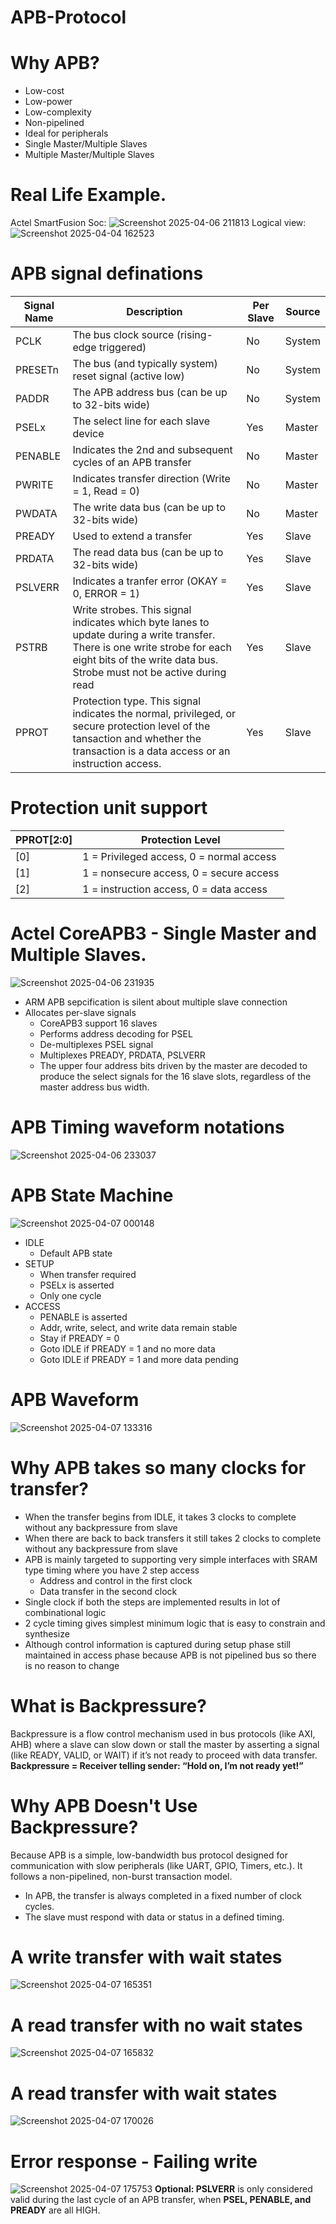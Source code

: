 # APB-Protocol
# Why APB?
- Low-cost
- Low-power
- Low-complexity
- Non-pipelined
- Ideal for peripherals
- Single Master/Multiple Slaves
- Multiple Master/Multiple Slaves
  
# Real Life Example.
Actel SmartFusion Soc:
![Screenshot 2025-04-06 211813](https://github.com/user-attachments/assets/6857af87-47a0-4f05-906d-2a62fd0ca195)
Logical view:
![Screenshot 2025-04-04 162523](https://github.com/user-attachments/assets/1a5782c9-8f59-4e90-9fb5-611084e9d65a)

# APB signal definations
| Signal Name | Description                                                   | Per Slave | Source |
|-------------|---------------------------------------------------------------|-----------|--------|
| PCLK        | The bus clock source (rising-edge triggered)                  | No        | System |
| PRESETn     | The bus (and typically system) reset signal (active low)      | No        | System |
| PADDR       | The APB address bus (can be up to 32-bits wide)               | No        | System |
| PSELx       | The select line for each slave device                         | Yes       | Master |
| PENABLE     | Indicates the 2nd and subsequent cycles of an APB transfer    | No        | Master |
| PWRITE      | Indicates transfer direction (Write = 1, Read = 0)            | No        | Master |
| PWDATA      | The write data bus (can be up to 32-bits wide)                | No        | Master |
| PREADY      | Used to extend a transfer                                     | Yes       | Slave  |
| PRDATA      | The read data bus (can be up to 32-bits wide)                 | Yes       | Slave  |
| PSLVERR     | Indicates a tranfer error (OKAY = 0, ERROR = 1)               | Yes       | Slave  |
| PSTRB       | Write strobes. This signal indicates which byte lanes to update during a write transfer. There is one write strobe for each eight bits of the write data bus. Strobe must not be active during read | Yes       | Slave  |
| PPROT       | Protection type. This signal indicates the normal, privileged, or secure protection level of the tansaction and whether the transaction is a data access or an instruction access.   | Yes       | Slave  |

# Protection unit support
| PPROT[2:0] | Protection Level                          |
|------------|-------------------------------------------| 
| [0]        | 1 = Privileged access,  0 = normal access |
| [1]        | 1 = nonsecure access,   0 = secure access |
| [2]        | 1 = instruction access, 0 = data access   |  

# Actel CoreAPB3 - Single Master and Multiple Slaves.
![Screenshot 2025-04-06 231935](https://github.com/user-attachments/assets/ae8fe979-9579-46f6-a678-b1ff53b33a46)
* ARM APB sepcification is silent about multiple slave connection
* Allocates per-slave signals
  - CoreAPB3 support 16 slaves
  - Performs address decoding for PSEL
  - De-multiplexes PSEL signal
  - Multiplexes PREADY, PRDATA, PSLVERR
  - The upper four address bits driven by the master are decoded to produce the select signals for the 16 slave slots, regardless of the master address bus width.

# APB Timing waveform notations
![Screenshot 2025-04-06 233037](https://github.com/user-attachments/assets/52b8052c-ac0a-4f0f-9002-dfdef43bdabe)

# APB State Machine
![Screenshot 2025-04-07 000148](https://github.com/user-attachments/assets/5079f16e-10ad-4752-ad03-8c2d3b0d788e)

* IDLE
  - Default APB state
* SETUP
  - When transfer required
  - PSELx is asserted
  - Only one cycle
* ACCESS
  - PENABLE is asserted
  - Addr, write, select, and write data remain stable
  - Stay if PREADY = 0
  - Goto IDLE if PREADY = 1 and no more data
  - Goto IDLE if PREADY = 1 and more data pending

# APB Waveform
![Screenshot 2025-04-07 133316](https://github.com/user-attachments/assets/942ca26c-7f33-4696-b692-ffdf71d8ad6b)

# Why APB takes so many clocks for transfer?

* When the transfer begins from IDLE, it takes 3 clocks to complete without any backpressure from slave
* When there are back to back transfers it still takes 2 clocks to complete without any backpressure from slave
* APB is mainly targeted to supporting very simple interfaces with SRAM type timing where you have 2 step access
  - Address and control in the first clock
  - Data transfer in the second clock
* Single clock if both the steps are implemented results in lot of combinational logic
* 2 cycle timing gives simplest minimum logic that is easy to constrain and synthesize
* Although control information is captured during setup phase still maintained in access phase because APB is not pipelined bus so there is no reason to change

# What is Backpressure?
Backpressure is a flow control mechanism used in bus protocols (like AXI, AHB) where a slave can slow down or stall the master by asserting a signal (like READY, VALID, or WAIT) if it’s not ready to proceed with data transfer. **Backpressure = Receiver telling sender: “Hold on, I’m not ready yet!”**

# Why APB Doesn't Use Backpressure?
Because APB is a simple, low-bandwidth bus protocol designed for communication with slow peripherals (like UART, GPIO, Timers, etc.). It follows a non-pipelined, non-burst transaction model. 
* In APB, the transfer is always completed in a fixed number of clock cycles.
* The slave must respond with data or status in a defined timing.

# A write transfer with wait states
![Screenshot 2025-04-07 165351](https://github.com/user-attachments/assets/25d02705-dec1-41e8-8350-84dc9449e10c)

# A read transfer with no wait states
![Screenshot 2025-04-07 165832](https://github.com/user-attachments/assets/8e1a1cae-ac10-4c73-b5a2-fb878d71a554)

# A read transfer with wait states
![Screenshot 2025-04-07 170026](https://github.com/user-attachments/assets/e28c318a-e48d-4858-bb16-7c713eb7195c)

# Error response - Failing write 
![Screenshot 2025-04-07 175753](https://github.com/user-attachments/assets/f25e892f-2d02-492f-8118-a90ca9f0bd2e)
**Optional: PSLVERR** is only considered valid during the last cycle of an APB transfer, when **PSEL, PENABLE, and PREADY** are all HIGH.




